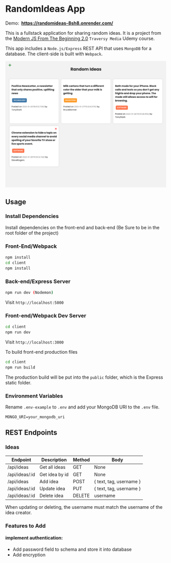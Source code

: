 # RandomIdeas App

Demo:&ensp;**https://randomideas-8sh8.onrender.com/**

This is a fullstack application for sharing random ideas. It is a project from the [Modern JS From The Beginning 2.0](https://www.udemy.com/course/modern-javascript-from-the-beginning/?kw=modern+javascript+from+the+beg&src=sac&couponCode=LETSLEARNNOW) `Traversy Media` Udemy course.

This app includes a `Node.js/Express` REST API that uses `MongoDB` for a database. The client-side is built with `Webpack`.

![app screenshot](/client/src/assets/screen.png)


## Usage

### Install Dependencies

Install dependencies on the front-end and back-end (Be Sure to be in the root folder of the project)

### Front-End/Webpack

```bash
npm install
cd client
npm install
```

### Back-end/Express Server

```bash
npm run dev (Nodemon)
```

Visit `http://localhost:5000`

### Front-end/Webpack Dev Server

```bash
cd client
npm run dev
```

Visit `http://localhost:3000`

To build front-end production files

```bash
cd client
npm run build
```

The production build will be put into the `public` folder, which is the Express static folder.

### Environment Variables

Rename `.env-example` to `.env` and add your MongoDB URI to the `.env` file.

```
MONGO_URI=your_mongodb_uri
```

## REST Endpoints

### Ideas

| Endpoint       | Description    | Method | Body                    |
| -------------- | -------------- | ------ | ----------------------- |
| /api/ideas     | Get all ideas  | GET    | None                    |
| /api/ideas/:id | Get idea by id | GET    | None                    |
| /api/ideas     | Add idea       | POST   | { text, tag, username } |
| /api/ideas/:id | Update idea    | PUT    | { text, tag, username } |
| /api/ideas/:id | Delete idea    | DELETE | username                |

When updating or deleting, the username must match the username of the idea creator.

### Features to Add

#### implement authentication:  
  - Add password field to schema and store it into database 
  - Add encryption
